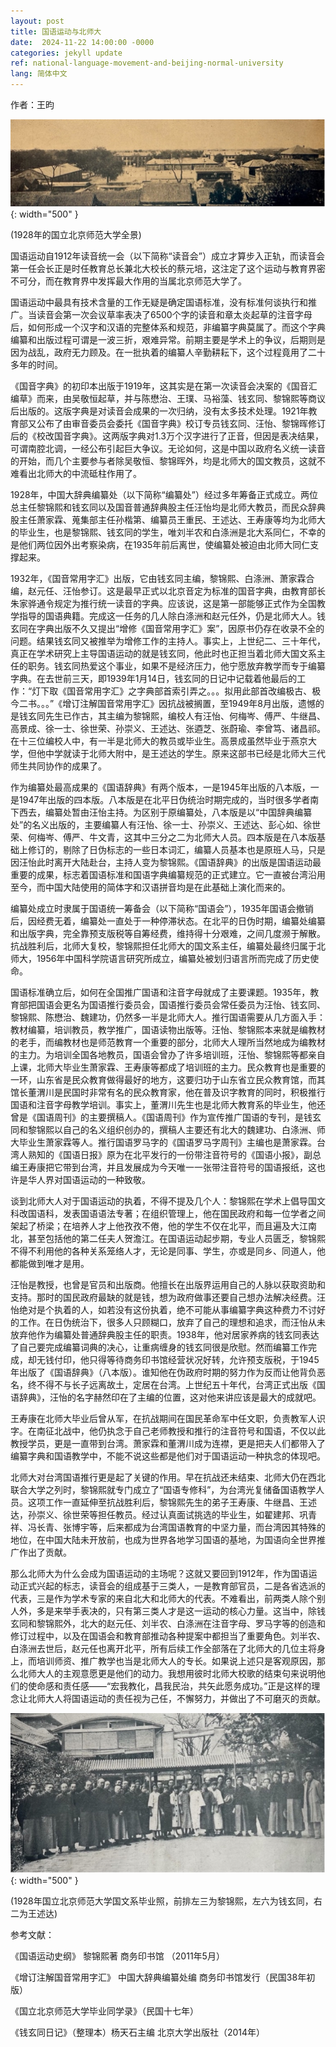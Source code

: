 ```yaml
---
layout: post
title: 国语运动与北师大
date:  2024-11-22 14:00:00 -0000
categories: jekyll update
ref: national-language-movement-and-beijing-normal-university
lang: 简体中文
---
```


作者：王昀

![image](/assets/imgs/beijing_normal_univ_pan.jpg "1928年的国立北京师范大学全景"){: width="500" }
   
(1928年的国立北京师范大学全景)

国语运动自1912年读音统一会（以下简称“读音会”）成立才算步入正轨，而读音会第一任会长正是时任教育总长兼北大校长的蔡元培，这注定了这个运动与教育界密不可分，而在教育界中发挥最大作用的当属北京师范大学了。

国语运动中最具有技术含量的工作无疑是确定国语标准，没有标准何谈执行和推广。当读音会第一次会议草率表决了6500个字的读音和章太炎起草的注音字母后，如何形成一个汉字和汉语的完整体系和规范，非编纂字典莫属了。而这个字典编纂和出版过程可谓是一波三折，艰难异常。前期主要是学术上的争议，后期则是因为战乱，政府无力顾及。在一批执着的编纂人辛勤耕耘下，这个过程竟用了二十多年的时间。

《国音字典》的初印本出版于1919年，这其实是在第一次读音会决案的《国音汇编草》而来，由吴敬恒起草，并与陈懋治、王璞、马裕藻、钱玄同、黎锦熙等商议后出版的。这版字典是对读音会成果的一次归纳，没有太多技术处理。1921年教育部又公布了由审音委员会委托《国音字典》校订专员钱玄同、汪怡、黎锦晖修订后的《校改国音字典》。这两版字典对1.3万个汉字进行了正音，但因是表决结果，可谓南腔北调，一经公布引起巨大争议。无论如何，这是中国以政府名义统一读音的开始，而几个主要参与者除吴敬恒、黎锦晖外，均是北师大的国文教员，这就不难看出北师大的中流砥柱作用了。

1928年，中国大辞典编纂处（以下简称“编纂处”）经过多年筹备正式成立。两位总主任黎锦熙和钱玄同以及国音普通辞典股主任汪怡均是北师大教员，而民众辞典股主任萧家霖、蒐集部主任孙楷第、编纂员王重民、王述达、王寿康等均为北师大的毕业生，也是黎锦熙、钱玄同的学生，唯刘半农和白涤洲是北大系同仁，不幸的是他们两位因外出考察染病，在1935年前后离世，使编纂处被迫由北师大同仁支撑起来。

1932年，《国音常用字汇》出版，它由钱玄同主编，黎锦熙、白涤洲、萧家霖合编，赵元任、汪怡参订。这是最早正式以北京音定为标准的国音字典，由教育部长朱家骅通令规定为推行统一读音的字典。应该说，这是第一部能够正式作为全国教学指导的国语典籍。完成这一任务的几人除白涤洲和赵元任外，仍是北师大人。钱玄同在字典出版不久又提出“增修《国音常用字汇》案”，因原书仍存在收录不全的问题。结果钱玄同又被推举为增修工作的主持人。事实上，上世纪二、三十年代，真正在学术研究上主导国语运动的就是钱玄同，他此时也正担当着北师大国文系主任的职务。钱玄同热爱这个事业，如果不是经济压力，他宁愿放弃教学而专于编纂字典。在去世前三天，即1939年1月14日，钱玄同的日记中记载着他最后的工作：“灯下取《国音常用字汇》之字典部首索引弄之。。。拟用此部首改编极古、极今二书。。。”《增订注解国音常用字汇》因抗战被搁置，至1949年8月出版，遗憾的是钱玄同先生已作古，其主编为黎锦熙，编校人有汪怡、何梅岑、傅严、牛继昌、高景成、徐一士、徐世荣、孙崇义、王述达、张逎芝、张蔚瑜、李曾笃、诸昌祁。在十三位编校人中，有一半是北师大的教员或毕业生。高景成虽然毕业于燕京大学，但他中学就读于北师大附中，是王述达的学生。原来这部书已经是北师大三代师生共同协作的成果了。

作为编纂处最高成果的《国语辞典》有两个版本，一是1945年出版的八本版，一是1947年出版的四本版。八本版是在北平日伪统治时期完成的，当时很多学者南下西去，编纂处暂由汪怡主持。为区别于原编纂处，八本版是以“中国辞典编纂处”的名义出版的，主要编纂人有汪怡、徐一士、孙崇义、王述达、彭心如、徐世荣、何梅岑、傅严、牛文青，这其中三分之二为北师大人员。四本版是在八本版基础上修订的，剔除了日伪标志的一些日本词汇，编纂人员基本也是原班人马，只是因汪怡此时离开大陆赴台，主持人变为黎锦熙。《国语辞典》的出版是国语运动最重要的成果，标志着国语标准和国语字典编纂规范的正式建立。它一直被台湾沿用至今，而中国大陆使用的简体字和汉语拼音均是在此基础上演化而来的。

编纂处成立时隶属于国语统一筹备会（以下简称“国语会”），1935年国语会撤销后，因经费无着，编纂处一直处于一种停滞状态。在北平的日伪时期，编纂处编纂和出版字典，完全靠预支版税等自筹经费，维持得十分艰难，之间几度濒于解散。抗战胜利后，北师大复校，黎锦熙担任北师大的国文系主任，编纂处最终归属于北师大，1956年中国科学院语言研究所成立，编纂处被划归语言所而完成了历史使命。

国语标准确立后，如何在全国推广国语和注音字母就成了主要课题。1935年，教育部把国语会更名为国语推行委员会，国语推行委员会常任委员为汪怡、钱玄同、黎锦熙、陈懋治、魏建功，仍然多一半是北师大人。推行国语需要从几方面入手：教材编纂，培训教员，教学推广，国语读物出版等。汪怡、黎锦熙本来就是编教材的老手，而编教材也是师范教育一个重要的部分，北师大人理所当然地成为编教材的主力。为培训全国各地教员，国语会曾办了许多培训班，汪怡、黎锦熙等都亲自上课，北师大毕业生萧家霖、王寿康等都成了培训班的主力。民众教育也是重要的一环，山东省是民众教育做得最好的地方，这要归功于山东省立民众教育馆，而其馆长董渭川是民国时非常有名的民众教育家，他在普及识字教育的同时，积极推行国语和注音字母教学培训。事实上，董渭川先生也是北师大教育系的毕业生，他还曾是《国语周刊》的主要撰稿人。《国语周刊》作为宣传推广国语的专刊，是钱玄同和黎锦熙以自己的名义组织创办的，撰稿人主要还有北大的魏建功、白涤洲、师大毕业生萧家霖等人。推行国语罗马字的《国语罗马字周刊》主编也是萧家霖。台湾人熟知的《国语日报》原为在北平发行的一份带注音符号的《国语小报》，副总编王寿康把它带到台湾，并且发展成为今天唯一一张带注音符号的国语报纸，这也许是华人界对国语运动的一种致敬。

谈到北师大人对于国语运动的执着，不得不提及几个人：黎锦熙在学术上倡导国文科改国语科，发表国语语法专著；在组织管理上，他在国民政府和每一位学者之间架起了桥梁；在培养人才上他孜孜不倦，他的学生不仅在北平，而且遍及大江南北，甚至包括他的第二任夫人贺澹江。在国语运动起步期，专业人员匮乏，黎锦熙不得不利用他的各种关系笼络人才，无论是同事、学生，亦或是同乡、同道人，他都能做到唯才是用。

汪怡是教授，也曾是官员和出版商。他擅长在出版界运用自己的人脉以获取资助和支持。那时的国民政府最缺的就是钱，想为政府做事还要自己想办法解决经费。汪怡绝对是个执着的人，如若没有这份执着，绝不可能从事编纂字典这种费力不讨好的工作。在日伪统治下，很多人只顾糊口，放弃了自己的理想和追求，而汪怡从未放弃他作为编纂处普通辞典股主任的职责。1938年，他对居家养病的钱玄同表达了自己要完成编纂词典的决心，让重病缠身的钱玄同很是欣慰。然而编纂工作完成，却无钱付印，他只得等待商务印书馆经营状况好转，允许预支版税，于1945年出版了《国语辞典》（八本版）。谁知他在伪政府时期的努力作为反而让他背负恶名，终不得不与长子远离故土，定居在台湾。上世纪五十年代，台湾正式出版《国语辞典》，汪怡的名字赫然印在了主编的位置，这对他来讲应该是最大的成就吧。

王寿康在北师大毕业后曾从军，在抗战期间在国民革命军中任文职，负责教军人识字。在南征北战中，他仍执念于自己老师教授和推行的注音符号和国语，不仅以此教授学员，更是一直带到台湾。萧家霖和董渭川成为连襟，更是把夫人们都带入了编纂字典和国语教学中，不能不说这些都是他们对于国语运动一种执念的体现吧。

北师大对台湾国语推行更是起了关键的作用。早在抗战还未结束、北师大仍在西北联合大学之列时，黎锦熙就专门成立了“国语专修科”，为台湾光复储备国语教学人员。这项工作一直延伸至抗战胜利后，黎锦熙先生的弟子王寿康、牛继昌、王述达，孙崇义、徐世荣等担任教员。经过认真面试挑选的毕业生，如翟建邦、巩青祥、冯长青、张博宇等，后来都成为台湾国语教育的中坚力量，而台湾因其特殊的地位，在中国大陆未开放前，也成为世界各地学习国语的基地，为国语向全世界推广作出了贡献。

那么北师大为什么会成为国语运动的主场呢？这就又要回到1912年，作为国语运动正式兴起的标志，读音会的组成基于三类人，一是教育部官员，二是各省选派的代表，三是作为学术专家的来自北大和北师大的代表。不难看出，前两类人除个别人外，多是来举手表决的，只有第三类人才是这一运动的核心力量。这当中，除钱玄同和黎锦熙外，北大的赵元任、刘半农、白涤洲在注音字母、罗马字等的创造和修订过程中，以及在国语会和教育部推动各种提案中都担当了重要角色。刘半农、白涤洲去世后，赵元任也离开北平，所有后续工作全部落在了北师大的几位主将身上，而培训师资、推广教学也当是北师大人的专长。如果说上述只是客观原因，那么北师大人的主观意愿更是他们的动力。我想用彼时北师大校歌的结束句来说明他们的使命感和责任感——“宏我教化，昌我民治，共矢此愿务成功。”正是这样的理念让北师大人将国语运动的责任视为己任，不懈努力，并做出了不可磨灭的贡献。

![image](/assets/imgs/shuda_graduation_1928.jpg "1928年国立北京师范大学国文系毕业照，前排左三为黎锦熙，左六为钱玄同，右二为王述达"){: width="500" }

(1928年国立北京师范大学国文系毕业照，前排左三为黎锦熙，左六为钱玄同，右二为王述达)

参考文献：

《国语运动史纲》 黎锦熙著  商务印书馆 （2011年5月）

《增订注解国音常用字汇》 中国大辞典编纂处编 商务印书馆发行（民国38年初版）

《国立北京师范大学毕业同学录》（民国十七年）

《钱玄同日记》（整理本）杨天石主编  北京大学出版社（2014年）

